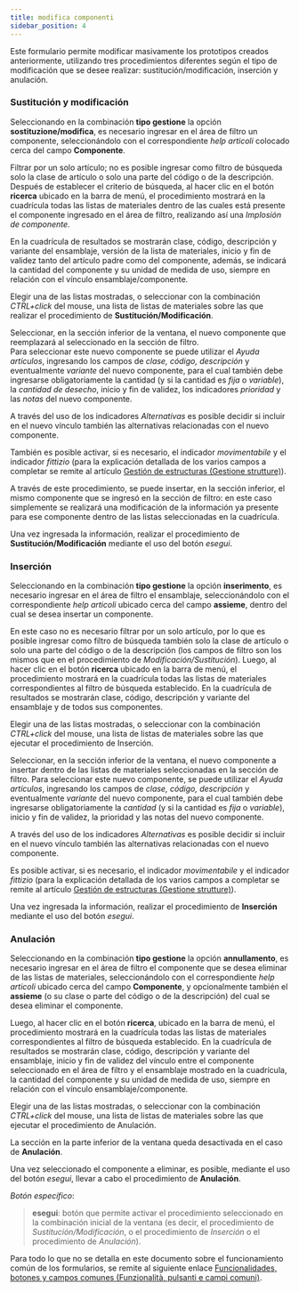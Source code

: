 ```yaml
---
title: modifica componenti
sidebar_position: 4
---
```


Este formulario permite modificar masivamente los prototipos creados anteriormente, utilizando tres procedimientos diferentes según el tipo de modificación que se desee realizar: sustitución/modificación, inserción y anulación.

### Sustitución y modificación

Seleccionando en la combinación **tipo gestione** la opción **sostituzione/modifica**, es necesario ingresar en el área de filtro un componente, seleccionándolo con el correspondiente *help articoli* colocado cerca del campo **Componente**.

Filtrar por un solo artículo; no es posible ingresar como filtro de búsqueda solo la clase de artículo o solo una parte del código o de la descripción.  
Después de establecer el criterio de búsqueda, al hacer clic en el botón **ricerca** ubicado en la barra de menú, el procedimiento mostrará en la cuadrícula todas las listas de materiales dentro de las cuales está presente el componente ingresado en el área de filtro, realizando así una *Implosión de componente*.

En la cuadrícula de resultados se mostrarán clase, código, descripción y variante del ensamblaje, versión de la lista de materiales, inicio y fin de validez tanto del artículo padre como del componente, además, se indicará la cantidad del componente y su unidad de medida de uso, siempre en relación con el vínculo ensamblaje/componente.

Elegir una de las listas mostradas, o seleccionar con la combinación *CTRL+click* del mouse, una lista de listas de materiales sobre las que realizar el procedimiento de **Sustitución/Modificación**.

Seleccionar, en la sección inferior de la ventana, el nuevo componente que reemplazará al seleccionado en la sección de filtro.  
Para seleccionar este nuevo componente se puede utilizar el *Ayuda artículos*, ingresando los campos de *clase, código, descripción* y eventualmente *variante* del nuevo componente, para el cual también debe ingresarse obligatoriamente la cantidad (y si la cantidad es *fija* o *variable*), la *cantidad de desecho*, inicio y fin de validez, los indicadores *prioridad* y las *notas* del nuevo componente.

A través del uso de los indicadores *Alternativas* es posible decidir si incluir en el nuevo vínculo también las alternativas relacionadas con el nuevo componente.

También es posible activar, si es necesario, el indicador *movimentabile* y el indicador *fittizio* (para la explicación detallada de los varios campos a completar se remite al artículo [Gestión de estructuras (Gestione strutture)](/docs/erp-home/registers/production/bill-of-materials/assemblies/structure-management)).

A través de este procedimiento, se puede insertar, en la sección inferior, el mismo componente que se ingresó en la sección de filtro: en este caso simplemente se realizará una modificación de la información ya presente para ese componente dentro de las listas seleccionadas en la cuadrícula.

Una vez ingresada la información, realizar el procedimiento de **Sustitución/Modificación** mediante el uso del botón *esegui*.

### Inserción

Seleccionando en la combinación **tipo gestione** la opción **inserimento**, es necesario ingresar en el área de filtro el ensamblaje, seleccionándolo con el correspondiente *help articoli* ubicado cerca del campo **assieme**, dentro del cual se desea insertar un componente.

En este caso no es necesario filtrar por un solo artículo, por lo que es posible ingresar como filtro de búsqueda también solo la clase de artículo o solo una parte del código o de la descripción (los campos de filtro son los mismos que en el procedimiento de *Modificación/Sustitución*). Luego, al hacer clic en el botón **ricerca** ubicado en la barra de menú, el procedimiento mostrará en la cuadrícula todas las listas de materiales correspondientes al filtro de búsqueda establecido. En la cuadrícula de resultados se mostrarán clase, código, descripción y variante del ensamblaje y de todos sus componentes.

Elegir una de las listas mostradas, o seleccionar con la combinación *CTRL+click* del mouse, una lista de listas de materiales sobre las que ejecutar el procedimiento de Inserción.

Seleccionar, en la sección inferior de la ventana, el nuevo componente a insertar dentro de las listas de materiales seleccionadas en la sección de filtro. Para seleccionar este nuevo componente, se puede utilizar el *Ayuda artículos*, ingresando los campos de *clase, código, descripción* y eventualmente *variante* del nuevo componente, para el cual también debe ingresarse obligatoriamente la *cantidad* (y si la cantidad es *fija* o *variable*), inicio y fin de validez, la prioridad y las notas del nuevo componente.

A través del uso de los indicadores *Alternativas* es posible decidir si incluir en el nuevo vínculo también las alternativas relacionadas con el nuevo componente.

Es posible activar, si es necesario, el indicador *movimentabile* y el indicador *fittizio* (para la explicación detallada de los varios campos a completar se remite al artículo [Gestión de estructuras (Gestione strutture)](/docs/erp-home/registers/production/bill-of-materials/assemblies/structure-management)).

Una vez ingresada la información, realizar el procedimiento de **Inserción** mediante el uso del botón *esegui*.

### Anulación

Seleccionando en la combinación **tipo gestione** la opción **annullamento**, es necesario ingresar en el área de filtro el componente que se desea eliminar de las listas de materiales, seleccionándolo con el correspondiente *help articoli* ubicado cerca del campo **Componente**, y opcionalmente también el **assieme** (o su clase o parte del código o de la descripción) del cual se desea eliminar el componente.

Luego, al hacer clic en el botón **ricerca**, ubicado en la barra de menú, el procedimiento mostrará en la cuadrícula todas las listas de materiales correspondientes al filtro de búsqueda establecido. En la cuadrícula de resultados se mostrarán clase, código, descripción y variante del ensamblaje, inicio y fin de validez del vínculo entre el componente seleccionado en el área de filtro y el ensamblaje mostrado en la cuadrícula, la cantidad del componente y su unidad de medida de uso, siempre en relación con el vínculo ensamblaje/componente.

Elegir una de las listas mostradas, o seleccionar con la combinación *CTRL+click* del mouse, una lista de listas de materiales sobre las que ejecutar el procedimiento de Anulación.

La sección en la parte inferior de la ventana queda desactivada en el caso de **Anulación**.

Una vez seleccionado el componente a eliminar, es posible, mediante el uso del botón *esegui*, llevar a cabo el procedimiento de **Anulación**.

*Botón específico*:

> **esegui**: botón que permite activar el procedimiento seleccionado en la combinación inicial de la ventana (es decir, el procedimiento de *Sustitución/Modificación*, o el procedimiento de *Inserción* o el procedimiento de *Anulación*).

Para todo lo que no se detalla en este documento sobre el funcionamiento común de los formularios, se remite al siguiente enlace [Funcionalidades, botones y campos comunes (Funzionalità, pulsanti e campi comuni)](/docs/guide/common).
